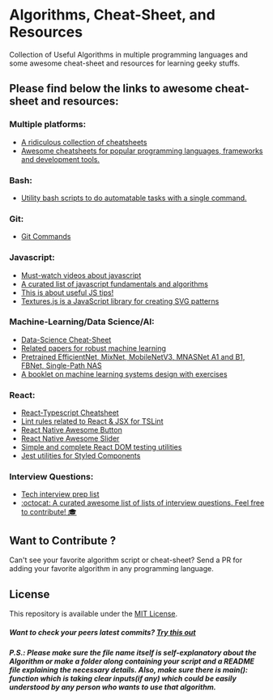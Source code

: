 # Algorithms, Cheat-Sheet, and Resources
Collection of Useful Algorithms in multiple programming languages and some awesome cheat-sheet and resources for learning geeky stuffs.

## Please find below the links to awesome cheat-sheet and resources:

### Multiple platforms:
- [A ridiculous collection of cheatsheets](https://devhints.io/)
- [Awesome cheatsheets for popular programming languages, frameworks and development tools.](https://lecoupa.github.io/awesome-cheatsheets/)

### Bash:
- [Utility bash scripts to do automatable tasks with a single command.](https://github.com/aviaryan/utility-bash-scripts)

### Git:
- [Git Commands](https://gist.github.com/hofmannsven/6814451)

### Javascript:
- [Must-watch videos about javascript](https://github.com/bolshchikov/js-must-watch)
- [A curated list of javascript fundamentals and algorithms](https://github.com/ggomaeng/awesome-js)
- [This is about useful JS tips!](https://github.com/loverajoel/jstips)
- [Textures.js is a JavaScript library for creating SVG patterns](https://github.com/riccardoscalco/textures)

### Machine-Learning/Data Science/AI:
- [Data-Science Cheat-Sheet](https://github.com/abhat222/Data-Science--Cheat-Sheet)
- [Related papers for robust machine learning](https://github.com/P2333/Papers-of-Robust-ML)
- [Pretrained EfficientNet, MixNet, MobileNetV3, MNASNet A1 and B1, FBNet, Single-Path NAS
](https://github.com/rwightman/gen-efficientnet-pytorch)
- [A booklet on machine learning systems design with exercises](https://github.com/chiphuyen/machine-learning-systems-design)

### React:
- [React-Typescript Cheatsheet](https://github.com/typescript-cheatsheets/react-typescript-cheatsheet)
- [Lint rules related to React & JSX for TSLint](https://github.com/palantir/tslint-react)
- [React Native Awesome Button](https://github.com/rcaferati/react-native-really-awesome-button)
- [React Native Awesome Slider](https://github.com/rcaferati/react-awesome-slider)
- [Simple and complete React DOM testing utilities](https://github.com/testing-library/react-testing-library)
- [Jest utilities for Styled Components](https://github.com/styled-components/jest-styled-components)

### Interview Questions:
- [Tech interview prep list](https://github.com/fterh/leetcode-curation-topical)
- [:octocat: A curated awesome list of lists of interview questions. Feel free to contribute! 🎓](https://github.com/MaximAbramchuck/awesome-interview-questions)

## Want to Contribute ?
Can't see your favorite algorithm script or cheat-sheet? Send a PR for adding your favorite algorithm in any programming language.

## License
This repository is available under the [MIT License](https://github.com/starkblaze01/Algorithms/blob/master/LICENSE).


##### Want to check your peers latest commits? [Try this out](https://github.com/starkblaze01/git-stalk)

##### P.S.: Please make sure the file name itself is self-explanatory about the Algorithm or make a folder along containing your script and a README file explaining the necessary details. Also, make sure there is main(): function which is taking clear inputs(if any) which could be easily understood by any person who wants to use that algorithm.
